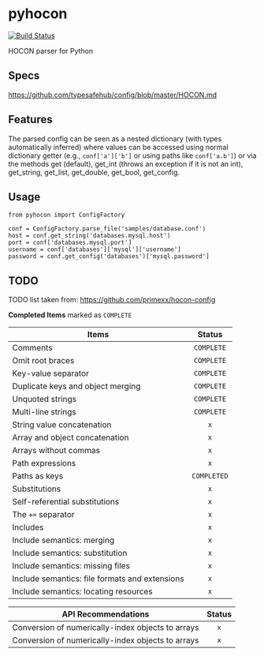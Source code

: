 pyhocon
=======

[![Build Status](https://travis-ci.org/chimpler/pyhocon.svg)](https://travis-ci.org/chimpler/pyhocon)

HOCON parser for Python

## Specs

https://github.com/typesafehub/config/blob/master/HOCON.md

## Features
The parsed config can be seen as a nested dictionary (with types automatically inferred) where values can be accessed using normal
dictionary getter (e.g., `conf['a']['b']` or using paths like `conf['a.b']`) or via the methods get (default), get_int (throws an exception
if it is not an int), get_string, get_list, get_double, get_bool, get_config.

## Usage

    from pyhocon import ConfigFactory
    
    conf = ConfigFactory.parse_file('samples/database.conf')
    host = conf.get_string('databases.mysql.host')
    port = conf['databases.mysql.port']
    username = conf['databases']['mysql']['username']
    password = conf.get_config('databases')['mysql.password']
  
## TODO

TODO list taken from: https://github.com/primexx/hocon-config

**Completed Items** marked as `COMPLETE`

Items                                  | Status
-------------------------------------- | :-----:
Comments                               | `COMPLETE`
Omit root braces                       | `COMPLETE`
Key-value separator                    | `COMPLETE`
Duplicate keys and object merging      | `COMPLETE`
Unquoted strings                       | `COMPLETE`
Multi-line strings                     | `COMPLETE`
String value concatenation             | `x`
Array and object concatenation         | `x`
Arrays without commas                  | `x`
Path expressions                       | `x`
Paths as keys                          | `COMPLETED`
Substitutions                          | `x`
Self-referential substitutions         | `x`
The `+=` separator                     | `x`
Includes                               | `x`
Include semantics: merging                         | `x`
Include semantics: substitution                    | `x`
Include semantics: missing files                   | `x`
Include semantics: file formats and extensions     | `x`
Include semantics: locating resources              | `x`

API Recommendations                                        | Status
---------------------------------------------------------- | :----:
Conversion of numerically-index objects to arrays          | `x`
Conversion of numerically-index objects to arrays          | `x`
